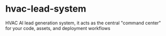# hvac-lead-system
HVAC AI lead generation system, it acts as the central "command center" for your code, assets, and deployment workflows
